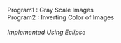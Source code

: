 Program1 : Gray Scale Images<br>
Program2 : Inverting Color of Images<br>
<br>*Implemented Using Eclipse*<br>
